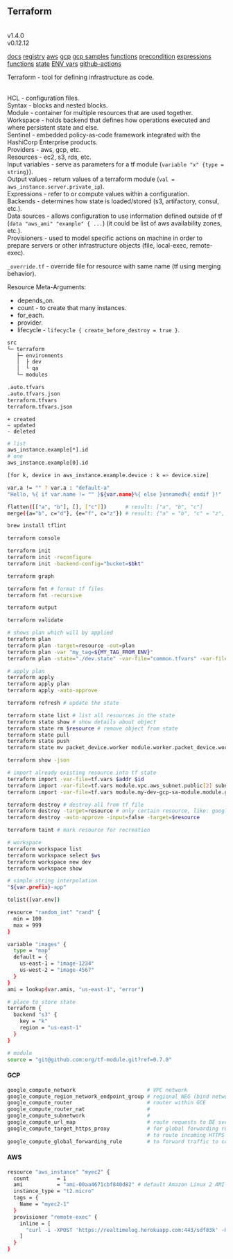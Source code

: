 Terraform
-
<br>v1.4.0
<br>v0.12.12

[docs](https://www.terraform.io/docs/index.html)
[registry](https://registry.terraform.io/)
[aws](https://registry.terraform.io/providers/hashicorp/aws/latest/docs)
[gcp](https://registry.terraform.io/providers/hashicorp/google/latest/docs)
[gcp samples](https://github.com/terraform-google-modules/terraform-docs-samples)
[functions](https://www.terraform.io/docs/configuration/functions/strrev.html)
[precondition](https://developer.hashicorp.com/terraform/language/modules/develop/composition#assumptions-and-guarantees)
[expressions](https://developer.hashicorp.com/terraform/language/expressions)
[functions](https://developer.hashicorp.com/terraform/language/functions)
[state](https://developer.hashicorp.com/terraform/language/state)
[ENV vars](https://developer.hashicorp.com/terraform/cli/config/environment-variables)
[github-actions](https://developer.hashicorp.com/terraform/tutorials/automation/github-actions)

Terraform - tool for defining infrastructure as code.

<br>HCL - configuration files.
<br>Syntax - blocks and nested blocks.
<br>Module - container for multiple resources that are used together.
<br>Workspace - holds backend that defines how operations executed and where persistent state and else.
<br>Sentinel - embedded policy-as-code framework integrated with the HashiCorp Enterprise products.
<br>Providers - aws, gcp, etc.
<br>Resources - ec2, s3, rds, etc.
<br>Input variables - serve as parameters for a tf module (`variable "x" {type = string}`).
<br>Output values - return values of a terraform module (`val = aws_instance.server.private_ip`).
<br>Expressions - refer to or compute values within a configuration.
<br>Backends - determines how state is loaded/stored (s3, artifactory, consul, etc.).
<br>Data sources - allows configuration to use information defined outside of tf
(`data "aws_ami" "example" { ...`) (it could be list of aws availability zones, etc.).
<br>Provisioners - used to model specific actions on machine in order
to prepare servers or other infrastructure objects (file, local-exec, remote-exec).

`_override.tf` - override file for resource with same name (tf using merging behavior).

Resource Meta-Arguments:
* depends_on.
* count - to create that many instances.
* for_each.
* provider.
* lifecycle - `lifecycle { create_before_destroy = true }`.

````sh
src
└─ terraform
   ├─ environments
   │  ├ dev
   │  └ qa
   └─ modules

.auto.tfvars
.auto.tfvars.json
terraform.tfvars
terraform.tfvars.json
````

````
+ created
~ updated
- deleted
````

````sh
# list
aws_instance.example[*].id
# one
aws_instance.example[0].id

[for k, device in aws_instance.example.device : k => device.size]

var.a != "" ? var.a : "default-a"
"Hello, %{ if var.name != "" }${var.name}%{ else }unnamed%{ endif }!"

flatten([["a", "b"], [], ["c"]])      # result: ["a", "b", "c"]
merge({a="b", c="d"}, {e="f", c="z"}) # result: {"a" = "b", "c" = "z", "e" = "f"}
````

````sh
brew install tflint

terraform console

terraform init
terraform init -reconfigure
terraform init -backend-config="bucket=$bkt"

terraform graph

terraform fmt # format tf files
terraform fmt -recursive

terraform output

terraform validate

# shows plan which will by applied
terraform plan
terraform plan -target=resource -out=plan
terraform plan -var "my_tag=${MY_TAG_FROM_ENV}"
terraform plan -state="./dev.state" -var-file="common.tfvars" -var-file="dev.tfvars"

# apply plan
terraform apply
terraform apply plan
terraform apply -auto-approve

terraform refresh # update the state

terraform state list # list all resources in the state
terraform state show # show details about object
terraform state rm $resource # remove object from state
terraform state pull
terraform state push
terraform state mv packet_device.worker module.worker.packet_device.worker # move resource into module

terraform show -json

# import already existing resource into tf state
terraform import -var-file=tf.vars $addr $id
terraform import -var-file=tf.vars module.vpc.aws_subnet.public[2] subnet-x9cb23
terraform import -var-file=tf.vars module.my-dev-gcp-sa-module.module.gh_oidc.google_iam_workload_identity_pool_provider.main projects/test-prj/locations/global/workloadIdentityPools/my-ga-pool/providers/my-ga-pool-provider

terraform destroy # destroy all from tf file
terraform destroy -target=resource # only certain resource, like: google_cloud_run_service.default
terraform destroy -auto-approve -input=false -target=$resource

terraform taint # mark resource for recreation

# workspace
terraform workspace list
terraform workspace select $ws
terraform workspace new dev
terraform workspace show
````

````sh
# simple string interpolation
"${var.prefix}-app"

tolist([var.env])

resource "random_int" "rand" {
  min = 100
  max = 999
}

variable "images" {
  type = "map"
  default = {
    us-east-1 = "image-1234"
    us-west-2 = "image-4567"
  }
}
ami = lookup(var.amis, "us-east-1", "error")

# place to store state
terraform {
  backend "s3" {
    key = "k"
    region = "us-east-1"
  }
}

# module
source = "git@github.com:org/tf-module.git?ref=0.7.0"
````

#### GCP

````sh
google_compute_network                       # VPC network
google_compute_region_network_endpoint_group # regional NEG (bind network and cloudrun)
google_compute_router                        # router within GCE
google_compute_router_nat                    #
google_compute_subnetwork                    #
google_compute_url_map                       # route requests to BE svc
google_compute_target_https_proxy            # for global forwarding rule
                                             # to route incoming HTTPS requests to URL map
google_compute_global_forwarding_rule        # to forward traffic to correct HTTP LB
````

#### AWS

````sh
resource "aws_instance" "myec2" {
  count         = 1
  ami           = "ami-00aa4671cbf840d82" # default Amazon Linux 2 AMI
  instance_type = "t2.micro"
  tags = {
    Name = "myec2-1"
  }
  provisioner "remote-exec" {
    inline = [
      "curl -i -XPOST 'https://realtimelog.herokuapp.com:443/sdf83k' -H 'Content-Type: application/json' -d '{\"msg\": \"ec2\"}'"
    ]
  }
}
````
